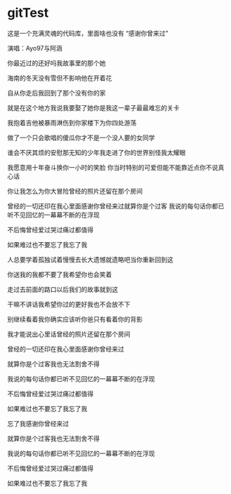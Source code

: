 # gitTest
这是一个充满灵魂的代码库，里面啥也没有
“感谢你曾来过”

演唱：Ayo97与阿涵

你最近过的还好吗我故事里的那个她

海南的冬天没有雪但不影响他在开着花

自从你走后我回到了那个没有你的家

就是在这个地方我说我要娶了她你是我这一辈子最最难忘的关卡

我抱着吉他被暴雨淋伤到你家楼下为你四处游荡

做了一个只会歌唱的傻瓜你才不是一个没人要的女同学

谁会不厌其烦的安慰那无知的少年我走进了你的世界别怪我太耀眼

我愿意用十年奋斗换你一小时的笑脸
你当时特别的可爱但能不能靠近点你不说真心话

你让我怎么为你大冒险曾经的照片还留在那个房间

曾经的一切还印在我心里面感谢你曾经来过就算你是个过客
我说的每句话你都已听不见回忆的一幕幕不断的在浮现

不后悔曾经爱过哭过痛过都值得

如果难过也不要忘了我忘了我

人总要学着孤独试着慢慢去长大遗憾就遗略吧当你重新回到这

你送我的我都不要了我希望你也会笑着

走过去前面的路口以后我们的故事就到这

干嘛不讲话我希望你过的更好我也不会​​放不下

别继续看着我你确实应该听你爸只有看着你的背影

我才能说出心里话曾经的照片还留在那个房间

曾经的一切还印在我心里面感谢你曾经来过

就算你是个过客我也无法割舍不得

我说的每句话你都已听不见回忆的一幕幕不断的在浮现

不后悔曾经爱过哭过痛过都值得

如果难过也不要忘了我忘了我

忘了我感谢你曾经来过

就算你是个过客我也无法割舍不得

我说的每句话你都已听不见回忆的一幕幕不断的在浮现

不后悔曾经爱过哭过痛过都值得

如果难过也不要忘了我忘了我
